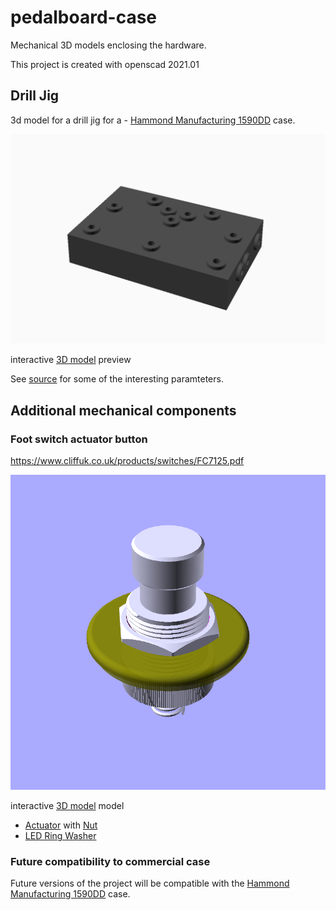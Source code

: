 # pedalboard-case

Mechanical 3D models enclosing the hardware.

This project is created with openscad 2021.01

## Drill Jig

3d model for a drill jig for a - [Hammond Manufacturing 1590DD](https://www.hammfg.com/files/parts/pdf/1590DD.pdf) case.

![rendered](./generated/drill-jig.png)

interactive [3D model](./generated/drill-jig.stl) preview

See [source](./parts/drill-jig.scad#L5-L12) for some of the interesting paramteters.


## Additional mechanical components

### Foot switch actuator button

https://www.cliffuk.co.uk/products/switches/FC7125.pdf

![rendered](./generated/actuator-assembly.png)

interactive [3D model](./generated/actuator-assembly.stl) model

* [Actuator](./generated/actuator.stl) with [Nut](./generated/actuator-nut.stl)
* [LED Ring Washer](./generated/led-ring-washer.stl)

### Future compatibility to commercial case

Future versions of the project will be compatible with the [Hammond Manufacturing 1590DD](https://www.hammfg.com/files/parts/pdf/1590DD.pdf) case.
